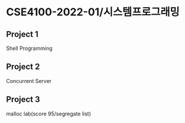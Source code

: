 # CSE4100-2022-01/시스템프로그래밍

## Project 1
Shell Programming

## Project 2
Concurrent Server

## Project 3
malloc lab(score 95/segregate list)
